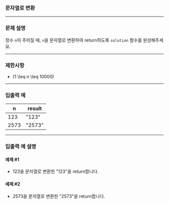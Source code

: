 ### 문자열로 변환

---

### 문제 설명
정수 `n`이 주어질 때, `n`을 문자열로 변환하여 return하도록 `solution` 함수를 완성해주세요.

---

### 제한사항
- \(1 \leq n \leq 10000\)

---

### 입출력 예

| n    | result  |
|------|---------|
| 123  | "123"   |
| 2573 | "2573"  |

---

### 입출력 예 설명

#### 예제 #1
- 123을 문자열로 변환한 "123"을 return합니다.

#### 예제 #2
- 2573을 문자열로 변환한 "2573"을 return합니다.